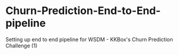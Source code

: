 # Churn-Prediction-End-to-End-pipeline
Setting up end to end pipeline for WSDM - KKBox's Churn Prediction Challenge  (1)
